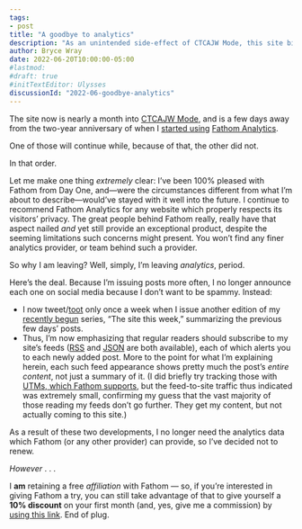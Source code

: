 ```yaml
---
tags:
- post
title: "A goodbye to analytics"
description: "As an unintended side-effect of CTCAJW Mode, this site bids a fond farewell to The Numbers."
author: Bryce Wray
date: 2022-06-20T10:00:00-05:00
#lastmod:
#draft: true
#initTextEditor: Ulysses
discussionId: "2022-06-goodbye-analytics"
---
```


The site now is nearly a month into [CTCAJW Mode](/posts/simplify-simplify-maybe-for-real-this-time/), and is a few days away from the two-year anniversary of when I [started using](/posts/2020/06/fathom-analytics-count-on-it/) [Fathom Analytics](https://usefathom.com).

One of those will continue while, because of that, the other did not.

In that order.

Let me make one thing *extremely* clear: I’ve been 100% pleased with Fathom from Day One, and—were the circumstances different from what I’m about to describe—would’ve stayed with it well into the future. I continue to recommend Fathom Analytics for any website which properly respects its visitors’ privacy. The great people behind Fathom really, really have that aspect nailed *and* yet still provide an exceptional product, despite the seeming limitations such concerns might present. You won’t find any finer analytics provider, or team behind such a provider.

So why I am leaving? Well, simply, I’m leaving *analytics*, period.

Here’s the deal. Because I’m issuing posts more often, I no longer announce each one on social media because I don’t want to be spammy. Instead:
- I now tweet/[toot](https://joinmastodon.org) only once a week when I issue another edition of my [recently begun](/posts/2022/05/site-week-2022-05-28/) series, “The site this week,” summarizing the previous few days’ posts.
- Thus, I’m now emphasizing that regular readers should subscribe to my site’s feeds ([RSS](/index.xml) and [JSON](/index.json) are both available), each of which alerts you to each newly added post. More to the point for what I’m explaining herein, each such feed appearance shows pretty much the post’s *entire content*, not just a summary of it. (I did briefly try tracking those with [UTMs, which Fathom supports](https://usefathom.com/docs/start/utms), but the feed-to-site traffic thus indicated was extremely small, confirming my guess that the vast majority of those reading my feeds don’t go further. They get my content, but not actually coming to this site.)

As a result of these two developments, I no longer need the analytics data which Fathom (or any other provider) can provide, so I’ve decided not to renew.

*However* . . .

I **am** retaining a free *affiliation* with Fathom — so, if you’re interested in giving Fathom a try, you can still take advantage of that to give yourself a **10% discount** on your first month (and, yes, give me a commission) by [using this link](https://usefathom.com/ref/ZKHYWX). End of plug.